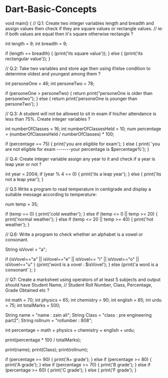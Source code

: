 # Dart-Basic-Concepts

void main() {
//  Q.1: Create two integer variables length and breadth and assign values then check if they are square values or rectangle values.
// ie: if both values are equal then it's square otherwise rectangle ?

int length = 9;
int breadth = 9;

if (length == breadth) {
(print('its square value'));
} else {
(print('its rectangular value'));
}

// Q.2: Take two variables and store age then using if/else condition to determine oldest and youngest among them ?

int personeOne = 46;
int personeTwo = 78;

if (personeOne > personeTwo) {
return print("personeOne is older than personetwo");
} else {
return print('personeOne is younger than personeTwo');
}

// Q.3: A student will not be allowed to sit in exam if his/her attendance is less than 75%. Create integer variables ?

int numberOfClasses = 16;
int numberOfClassesHeld = 10;
num percentage = (numberOfClassesHeld / numberOfClasses) * 100;

if (percentage == 75) {
print('you are eligible for exam');
} else {
print(
'you are not eligible for exam -------your percentage is $percentage%');
}

//   Q.4: Create integer variable assign any year to it and check if a year is leap year or not ?

int year = 2004;
if (year % 4 == 0) {
print('its a leap year');
} else {
print('its not a leap year');
}

// Q.5  Write a program to read temperature in centigrade and display a suitable message according to temperature:

num temp = 35;

if (temp == 0) {
print('cold weather');
} else if (temp <= 0 || temp >= 20) {
print('normal weather');
} else if (temp <= 20 || temp >= 40) {
print('hot weather');
}

// Q.6: Write a program to check whether an alphabet is a vowel or consonant.

String isVovel = "a";

if (isVovel=="a" ||
isVovel=="e" ||
isVovel== "i" ||
isVovel=="o" ||
isVovel=="u"
) {print('word is a vovel : $isVovel');
} else {print('a word is a consonant' );
}

// Q7: Create a marksheet using operators of at least 5 subjects and output should have Student Name,
//     Student Roll Number, Class, Percentage, Grade Obtained etc ?

int math = 70;
int physics = 65;
int chemistry = 90;
int english = 85;
int urdu = 75;
int totalMarks = 500;

String name = "name : zain ali";
String Class = "class : pre engineering part2";
String rollnum = "rollumber : 808";

int percentage = math + physics + chemistry + english + urdu;

print(percentage * 100 / totalMarks);

print(name);
print(Class);
print(rollnum);

if (percentage >= 90) {
print('A+ grade');
} else if (percentage >= 80) {
print('A grade');
} else if (percentage >= 70) {
print('B grade');
} else if (percentage >= 60) {
print('C grade');
} else {
print('F grade');
}
